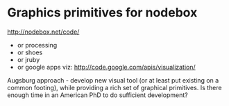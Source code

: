 Graphics primitives for nodebox 
===============================

http://nodebox.net/code/

  * or processing
  * or shoes
  * or jruby
  * or google apps viz: http://code.google.com/apis/visualization/

Augsburg approach - develop new visual tool (or at least put existing on a common footing), while providing a rich set of graphical primitives.  Is there enough time in an American PhD to do sufficient development?
